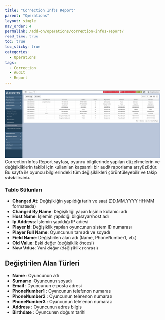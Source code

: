 ```yaml
---
title: "Correction Infos Report"
parent: "Operations"
layout: single
nav_order: 4
permalink: /add-on/operations/correction-infos-report/
read_time: true
toc: true
toc_sticky: true
categories:
  - Operations
tags:
  - Correction
  - Audit
  - Report
---
```


![img_4.png](img_4.png)
Correction Infos Report sayfası, oyuncu bilgilerinde yapılan düzeltmelerin ve değişikliklerin takibi için kullanılan kapsamlı bir audit raporlama arayüzüdür. Bu sayfa ile oyuncu bilgilerindeki tüm değişiklikleri görüntüleyebilir ve takip edebilirsiniz.

### Tablo Sütunları

- **Changed At**: Değişikliğin yapıldığı tarih ve saat (DD.MM.YYYY HH:MM formatında)
- **Changed By Name**: Değişikliği yapan kişinin kullanıcı adı
- **Host Name**: İşlemin yapıldığı bilgisayar/host adı
- **Ip Address**: İşlemin yapıldığı IP adresi
- **Player Id**: Değişiklik yapılan oyuncunun sistem ID numarası
- **Player Full Name**: Oyuncunun tam adı ve soyadı
- **Field Name**: Değiştirilen alan adı (Name, PhoneNumber1, vb.)
- **Old Value**: Eski değer (değişiklik öncesi)
- **New Value**: Yeni değer (değişiklik sonrası)

## Değiştirilen Alan Türleri

- **Name** : Oyuncunun adı
- **Surname** :Oyuncunun soyadı
- **Email** : Oyuncunun e-posta adresi
- **PhoneNumber1** : Oyuncunun telefenon numarası
- **PhoneNumber2** : Oyuncunun telefenon numarası
- **PhoneNumber3** : Oyuncunun telefenon numarası
- **Address** : Oyuncunun adres bilgisi
- **Birthdate** : Oyuncunun doğum tarihi

